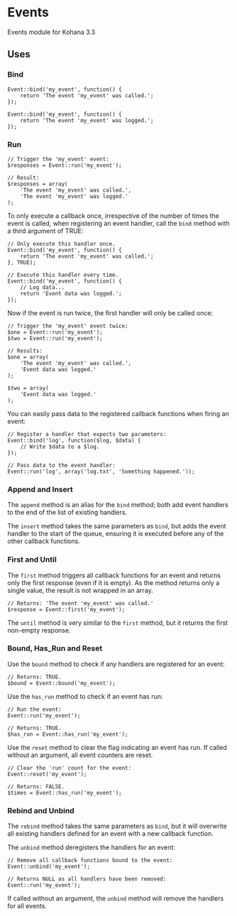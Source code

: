Events
======

Events module for Kohana 3.3


Uses
-----
### Bind

    Event::bind('my_event', function() {
        return 'The event 'my_event' was called.';
    });

    Event::bind('my_event', function() {
        return 'The event 'my_event' was logged.';
    });

### Run
    // Trigger the 'my_event' event:
    $responses = Event::run('my_event');

    // Result:
    $responses = array(
        'The event 'my_event' was called.',
        'The event 'my_event' was logged.'
    );

To only execute a callback once, irrespective of the number of times the event is called, when registering an event handler, call the ``bind`` method with a third argument of TRUE:

    // Only execute this handler once.
    Event::bind('my_event', function() {
        return 'The event 'my_event' was called.';
    }, TRUE);

    // Execute this handler every time.
    Event::bind('my_event', function() {
        // Log data...
        return 'Event data was logged.';
    });

Now if the event is run twice, the first handler will only be called once:

    // Trigger the 'my_event' event twice:
    $one = Event::run('my_event');
    $two = Event::run('my_event');

    // Results:
    $one = array(
        'The event 'my_event' was called.',
        'Event data was logged.'
    );

    $two = array(
        'Event data was logged.'
    );

You can easily pass data to the registered callback functions when firing an event:

    // Register a handler that expects two parameters:
    Event::bind('log', function($log, $data) {
        // Write $data to a $log.
    });

    // Pass data to the event handler:
    Event::run('log', array('log.txt', 'Something happened.'));

### Append and Insert
The ``append`` method is an alias for the ``bind`` method; both add event handlers to the end of the list of existing handlers.

The ``insert`` method takes the same parameters as ``bind``, but adds the event handler to the start of the queue, ensuring it is executed before any of the other callback functions.

### First and Until
The ``first`` method triggers all callback functions for an event and returns only the first response (even if it is empty). As the method returns only a single value, the result is not wrapped in an array.

    // Returns: 'The event 'my_event' was called.'
    $response = Event::first('my_event');

The ``until`` method is very similar to the ``first`` method, but it returns the first non-empty response.

### Bound, Has_Run and Reset
Use the ``bound`` method to check if any handlers are registered for an event:

    // Returns: TRUE.
    $bound = Event::bound('my_event');

Use the ``has_run`` method to check if an event has run:

    // Run the event:
    Event::run('my_event');

    // Returns: TRUE.
    $has_run = Event::has_run('my_event');

Use the ``reset`` method to clear the flag indicating an event has run. If called without an argument, all event counters are reset.

    // Clear the 'run' count for the event:
    Event::reset('my_event');

    // Returns: FALSE.
    $times = Event::has_run('my_event');

### Rebind and Unbind
The ``rebind`` method takes the same parameters as ``bind``, but it will overwrite all existing handlers defined for an event with a new callback function.

The ``unbind`` method deregisters the handlers for an event:

    // Remove all callback functions bound to the event:
    Event::unbind('my_event');

    // Returns NULL as all handlers have been removed:
    Event::run('my_event');

If called without an argument, the ``unbind`` method will remove the handlers for all events.
